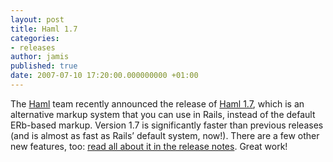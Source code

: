 ```yaml
---
layout: post
title: Haml 1.7
categories:
- releases
author: jamis
published: true
date: 2007-07-10 17:20:00.000000000 +01:00
---
```

<p>The <a href="http://haml.hamptoncatlin.com/">Haml</a> team recently announced the release of <a href="http://haml.hamptoncatlin.com/release-notes">Haml 1.7</a>, which is an alternative markup system that you can use in Rails, instead of the default ERb-based markup. Version 1.7 is significantly faster than previous releases (and is almost as fast as Rails&#8217; default system, now!). There are a few other new features, too: <a href="http://haml.hamptoncatlin.com/release-notes">read all about it in the release notes</a>. Great work!</p>